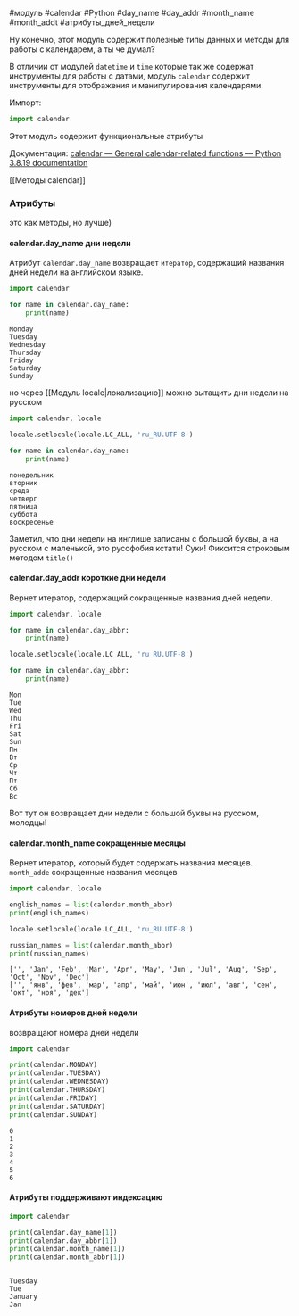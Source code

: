 #модуль #calendar #Python #day_name #day_addr #month_name #month_addt #атрибуты_дней_недели

Ну конечно, этот модуль содержит полезные типы данных и методы для работы с календарем, а ты че думал?

В отличии от модулей `datetime` и `time` которые так же содержат инструменты для работы с датами, модуль `calendar` содержит инструменты для отображения и манипулирования календарями.

Импорт:
```python
import calendar 
```
Этот модуль содержит функциональные атрибуты

Документация:
[calendar — General calendar-related functions — Python 3.8.19 documentation](https://docs.python.org/3.8/library/calendar.html)

[[Методы calendar]]
### Атрибуты
это как методы, но лучше)
#### calendar.day_name дни недели
Атрибут `calendar.day_name` возвращает `итератор`, содержащий названия дней недели на английском языке.
```python
import calendar

for name in calendar.day_name:
    print(name)
```
```
Monday
Tuesday
Wednesday
Thursday
Friday
Saturday
Sunday
```
но через [[Модуль locale|локализацию]] можно вытащить дни недели на русском
```python
import calendar, locale

locale.setlocale(locale.LC_ALL, 'ru_RU.UTF-8')

for name in calendar.day_name:
    print(name)
```
```
понедельник
вторник
среда
четверг
пятница
суббота
воскресенье
```
Заметил, что дни недели на инглише записаны с большой буквы, а на русском с маленькой, это русофобия кстати! Суки! Фиксится строковым методом `title()`
#### calendar.day_addr короткие дни недели
Вернет итератор, содержащий сокращенные названия дней недели.
```python
import calendar, locale

for name in calendar.day_abbr:
    print(name)

locale.setlocale(locale.LC_ALL, 'ru_RU.UTF-8')

for name in calendar.day_abbr:
    print(name)
```
```
Mon
Tue
Wed
Thu
Fri
Sat
Sun
Пн
Вт
Ср
Чт
Пт
Сб
Вс
```
Вот тут он возвращает дни недели с большой буквы на русском, молодцы!
#### calendar.month_name сокращенные месяцы
Вернет итератор, который будет содержать названия месяцев. `month_adde` сокращенные названия месяцев
```python
import calendar, locale

english_names = list(calendar.month_abbr)
print(english_names)

locale.setlocale(locale.LC_ALL, 'ru_RU.UTF-8')

russian_names = list(calendar.month_abbr)
print(russian_names)
```
```
['', 'Jan', 'Feb', 'Mar', 'Apr', 'May', 'Jun', 'Jul', 'Aug', 'Sep', 'Oct', 'Nov', 'Dec']
['', 'янв', 'фев', 'мар', 'апр', 'май', 'июн', 'июл', 'авг', 'сен', 'окт', 'ноя', 'дек']
```

#### Атрибуты номеров дней недели
возвращают номера дней недели
```python
import calendar

print(calendar.MONDAY)
print(calendar.TUESDAY)
print(calendar.WEDNESDAY)
print(calendar.THURSDAY)
print(calendar.FRIDAY)
print(calendar.SATURDAY)
print(calendar.SUNDAY)
```
```
0
1
2
3
4
5
6
```

#### Атрибуты поддерживают индексацию
```python
import calendar

print(calendar.day_name[1])
print(calendar.day_abbr[1])
print(calendar.month_name[1])
print(calendar.month_abbr[1])
```
```

Tuesday
Tue
January
Jan
```